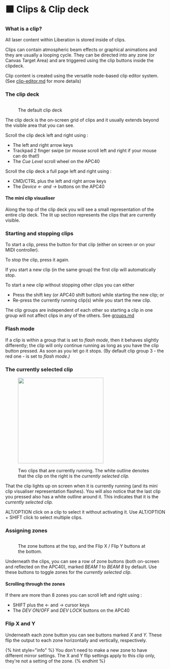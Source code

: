 # 🟧 Clips & Clip deck

### What is a clip?

All laser content within Liberation is stored inside of clips.

Clips can contain atmospheric beam effects or graphical animations and they are usually a looping cycle. They can be directed into any zone (or Canvas Target Area) and are triggered using the clip buttons inside the clipdeck.

Clip content is created using the versatile node-based clip editor system. (See [clip-editor.md](../../designing-content/clip-editor.md "mention") for more details)

### The clip deck

<figure><img src="../../.gitbook/assets/clips-clip-deck" alt=""><figcaption><p>The default clip deck</p></figcaption></figure>

The clip deck is the on-screen grid of clips and it usually extends beyond the visible area that you can see.

Scroll the clip deck left and right using :

* The left and right arrow keys
* Trackpad 2 finger swipe (or mouse scroll left and right if your mouse can do that!)
* The _Cue Level_ scroll wheel on the APC40

Scroll the clip deck a full page left and right using :

* CMD/CTRL plus the left and right arrow keys
* The _Device <- and ->_ buttons on the APC40

#### The mini clip visualiser

Along the top of the clip deck you will see a small representation of the entire clip deck. The lit up section represents the clips that are currently visible.

### Starting and stopping clips

To start a clip, press the button for that clip (either on screen or on your MIDI controller).

To stop the clip, press it again.

If you start a new clip (in the same group) the first clip will automatically stop.

To start a new clip without stopping other clips you can either

* Press the shift key (or APC40 shift button) while starting the new clip; or
* Re-press the currently running clip(s) while you start the new clip.

The clip groups are independent of each other so starting a clip in one group will not affect clips in any of the others. See [groups.md](groups.md "mention")

### Flash mode

If a clip is within a group that is set to _flash mode_, then it behaves slightly differently; the clip will only continue running as long as you have the clip button pressed. As soon as you let go it stops. (By default clip group 3 - the red one - is set to _flash mode.)_

### The currently selected clip

<figure><img src="../../.gitbook/assets/clips-selected-active.png" alt="" width="269"><figcaption><p>Two clips that are currently running. The white outline denotes that the clip on the right is the <em>currently selected clip.</em></p></figcaption></figure>

That the clip lights up on screen when it is currently running (and its mini clip visualiser representation flashes). You will also notice that the last clip you pressed also has a white outline around it. This indicates that it is the _currently selected clip._

ALT/OPTION click on a clip to select it without activating it. Use ALT/OPTION + SHIFT click to select multiple clips.&#x20;

### Assigning zones

<figure><img src="../../.gitbook/assets/clips-zones" alt=""><figcaption><p>The zone buttons at the top, and the Flip X / Flip Y buttons at the bottom.</p></figcaption></figure>

Underneath the clips, you can see a row of zone buttons (both on-screen and reflected on the APC40), marked _BEAM 1_ to _BEAM 8_ by default. Use these buttons to toggle zones for the _currently selected clip_.

#### Scrolling through the zones

If there are more than 8 zones you can scroll left and right using :

* SHIFT plus the <- and -> cursor keys
* The _DEV ON/OFF_ and _DEV LOCK_ buttons on the APC40

### Flip X and Y

Underneath each zone button you can see buttons marked _X_ and _Y._ These flip the output to each zone horizontally and vertically, respectively.

{% hint style="info" %}
You don't need to make a new zone to have different mirror settings. The X and Y flip settings apply to this clip only, they're not a setting of the zone.
{% endhint %}
